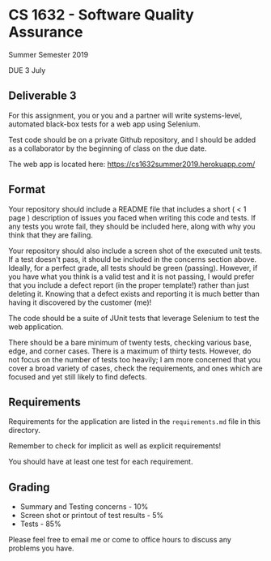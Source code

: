 # CS 1632 - Software Quality Assurance
Summer Semester 2019

DUE 3 July

## Deliverable 3

For this assignment, you or you and a partner will write systems-level, automated black-box tests for a web app using Selenium. 

Test code should be on a private Github repository, and I should be added as a collaborator by the beginning of class on the due date.

The web app is located here: <https://cs1632summer2019.herokuapp.com/>

## Format
Your repository should include a README file that includes a short ( < 1 page ) description of issues you faced when writing this code and tests.  If any tests you wrote fail, they should be included here, along with why you think that they are failing.

Your repository should also include a screen shot of the executed unit tests. If a test doesn't pass, it should be included in the concerns section above.  Ideally, for a perfect grade, all tests should be green (passing).  However, if you have what you think is a valid test and it is not passing, I would prefer that you include a defect report (in the proper template!) rather than just deleting it.  Knowing that a defect exists and reporting it is much better than having it discovered by the customer (me)!

The code should be a suite of JUnit tests that leverage Selenium to test the web application.

There should be a bare minimum of twenty tests, checking various base, edge, and corner cases.  There is a maximum of thirty tests.  However, do not focus on the number of tests too heavily; I am more concerned that you cover a broad variety of cases, check the requirements, and ones which are focused and yet still likely to find defects.

## Requirements

Requirements for the application are listed in the `requirements.md` file in this directory.

Remember to check for implicit as well as explicit requirements!

You should have at least one test for each requirement.

## Grading
* Summary and Testing concerns - 10% 
* Screen shot or printout of test results - 5%
* Tests - 85%

Please feel free to email me or come to office hours to discuss any problems you have. 

